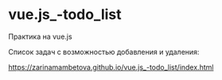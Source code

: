 # vue.js_-todo_list

Практика на vue.js

Список задач с возможностью добавления и удаления:

https://zarinamambetova.github.io/vue.js_-todo_list/index.html